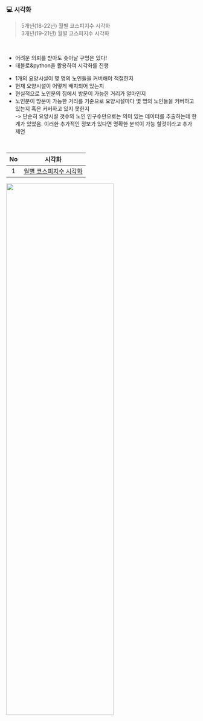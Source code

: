 ### 💻 시각화

>5개년(18-22년) 월별 코스피지수 시각화<br>
>3개년(19-21년) 월별 코스피지수 시각화
<br>

* 어려운 의뢰를 받아도 솟아날 구멍은 있다!  
* 태블로&python을 활용하여 시각화를 진행   

- 1개의 요양시설이 몇 명의 노인들을 커버해야 적절한지
- 현재 요양시설이 어떻게 배치되어 있는지
- 현실적으로 노인분의 집에서 방문이 가능한 거리가 얼마인지
- 노인분이 방문이 가능한 거리를 기준으로 요양시설마다 몇 명의 노인들을 커버하고 있는지 혹은 커버하고 있지 못한지  
-> 단순히 요양시설 갯수와 노인 인구수만으로는 의미 있는 데이터를 추출하는데 한계가 있었음. 이러한 추가적인 정보가 있다면 명확한 분석이 가능 할것이라고 추가 제언
<br>

|No |시각화 |
|:---:|:-------------------:|
|1 |[월별 코스피지수 시각화](https://github.com/teng-ny/Analyst_service/blob/main/request3/%EC%9B%94%EB%B3%84%20%EC%BD%94%EC%8A%A4%ED%94%BC%EC%A7%80%EC%88%98%20%EC%8B%9C%EA%B0%81%ED%99%94.ipynb) |

<img src = "https://user-images.githubusercontent.com/96412996/211831114-3be5b03e-616b-49e4-9d1e-5be825fe1229.png" width="75%" height="60%">
